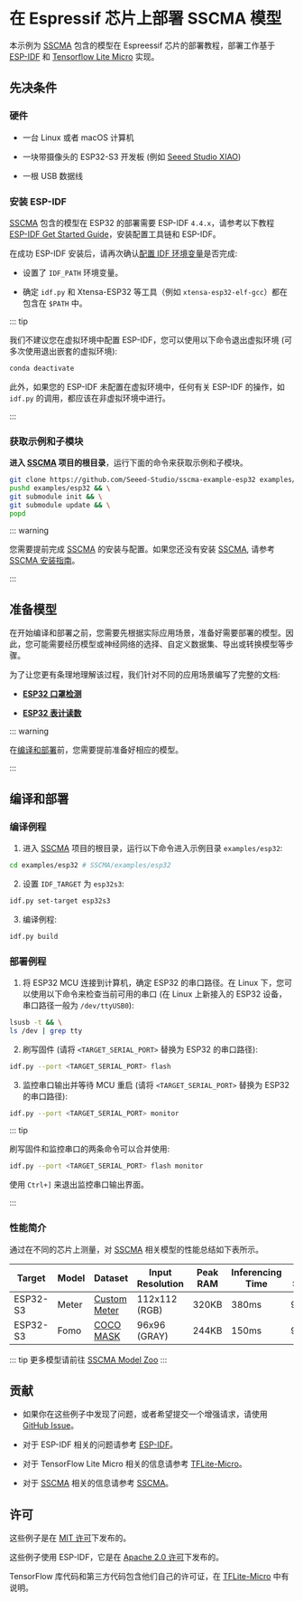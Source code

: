 # 在 Espressif 芯片上部署 SSCMA 模型

本示例为 [SSCMA](https://github.com/Seeed-Studio/SSCMA) 包含的模型在 Espreessif 芯片的部署教程，部署工作基于 [ESP-IDF](https://github.com/espressif/esp-idf) 和 [Tensorflow Lite Micro](https://github.com/tensorflow/tflite-micro) 实现。

## 先决条件

### 硬件

- 一台 Linux 或者 macOS 计算机

- 一块带摄像头的 ESP32-S3 开发板 (例如 [Seeed Studio XIAO](https://www.seeedstudio.com/XIAO-ESP32S3-Sense-p-5639.html))

- 一根 USB 数据线

### 安装 ESP-IDF

[SSCMA](https://github.com/Seeed-Studio/SSCMA) 包含的模型在 ESP32 的部署需要 ESP-IDF `4.4.x`，请参考以下教程 [ESP-IDF Get Started Guide](https://docs.espressif.com/projects/esp-idf/en/latest/get-started/index.html)，安装配置工具链和 ESP-IDF。

在成功 ESP-IDF 安装后，请再次确认[配置 IDF 环境变量](https://docs.espressif.com/projects/esp-idf/en/latest/get-started/index.html#step-4-set-up-the-environment-variables)是否完成:

- 设置了 `IDF_PATH` 环境变量。

- 确定 `idf.py` 和 Xtensa-ESP32 等工具（例如 `xtensa-esp32-elf-gcc`）都在包含在 `$PATH` 中。

::: tip

我们不建议您在虚拟环境中配置 ESP-IDF，您可以使用以下命令退出虚拟环境 (可多次使用退出嵌套的虚拟环境):

```sh
conda deactivate
```

此外，如果您的 ESP-IDF 未配置在虚拟环境中，任何有关 ESP-IDF 的操作，如 `idf.py` 的调用，都应该在非虚拟环境中进行。

:::

### 获取示例和子模块

**进入 [SSCMA](https://github.com/Seeed-Studio/SSCMA) 项目的根目录**，运行下面的命令来获取示例和子模块。

```sh
git clone https://github.com/Seeed-Studio/sscma-example-esp32 examples/esp32 && \
pushd examples/esp32 && \
git submodule init && \
git submodule update && \
popd
```

::: warning

您需要提前完成 [SSCMA](https://github.com/Seeed-Studio/SSCMA) 的安装与配置。如果您还没有安装 [SSCMA](https://github.com/Seeed-Studio/SSCMA), 请参考[SSCMA 安装指南](../../introduction/installation.md)。

:::

## 准备模型

在开始编译和部署之前，您需要先根据实际应用场景，准备好需要部署的模型。因此，您可能需要经历模型或神经网络的选择、自定义数据集、导出或转换模型等步骤。

为了让您更有条理地理解该过程，我们针对不同的应用场景编写了完整的文档:

- [**ESP32 口罩检测**](./mask_detection.md)

- [**ESP32 表计读数**](./meter_reader.md)

::: warning

在[编译和部署](#%E7%BC%96%E8%AF%91%E5%92%8C%E9%83%A8%E7%BD%B2)前，您需要提前准备好相应的模型。

:::

## 编译和部署

### 编译例程

1. 进入 [SSCMA](https://github.com/Seeed-Studio/SSCMA) 项目的根目录，运行以下命令进入示例目录 `examples/esp32`:

```sh
cd examples/esp32 # SSCMA/examples/esp32
```

2. 设置 `IDF_TARGET` 为 `esp32s3`:

```sh
idf.py set-target esp32s3
```

3. 编译例程:

```sh
idf.py build
```

### 部署例程

1. 将 ESP32 MCU 连接到计算机，确定 ESP32 的串口路径。在 Linux 下，您可以使用以下命令来检查当前可用的串口 (在 Linux 上新接入的 ESP32 设备，串口路径一般为 `/dev/ttyUSB0`):

```sh
lsusb -t && \
ls /dev | grep tty
```

2. 刷写固件 (请将 `<TARGET_SERIAL_PORT>` 替换为 ESP32 的串口路径):

```sh
idf.py --port <TARGET_SERIAL_PORT> flash
```

3. 监控串口输出并等待 MCU 重启 (请将 `<TARGET_SERIAL_PORT>` 替换为 ESP32 的串口路径):

```sh
idf.py --port <TARGET_SERIAL_PORT> monitor
```

::: tip

刷写固件和监控串口的两条命令可以合并使用:

```sh
idf.py --port <TARGET_SERIAL_PORT> flash monitor
```

使用 `Ctrl+]` 来退出监控串口输出界面。

:::

### 性能简介

通过在不同的芯片上测量，对 [SSCMA](https://github.com/Seeed-Studio/SSCMA) 相关模型的性能总结如下表所示。

| Target | Model | Dataset | Input Resolution | Peak RAM | Inferencing  Time | F1 Score | Link |
|--|--|--|--|--|--|--|--|
| ESP32-S3 | Meter | [Custom Meter](https://files.seeedstudio.com/wiki/sscma/meter.zip) | 112x112 (RGB) | 320KB | 380ms | 97% | [pfld_meter_int8.tflite](https://github.com/Seeed-Studio/SSCMA/releases) |
| ESP32-S3 | Fomo | [COCO MASK](https://files.seeedstudio.com/wiki/sscma/coco_mask.zip) | 96x96 (GRAY) | 244KB | 150ms | 99.5% | [fomo_mask_int8.tflite](https://github.com/Seeed-Studio/SSCMA/releases) |

::: tip
更多模型请前往 [SSCMA Model Zoo](https://github.com/Seeed-Studio/sscma-model-zoo)
:::

## 贡献

- 如果你在这些例子中发现了问题，或者希望提交一个增强请求，请使用 [GitHub Issue](https://github.com/Seeed-Studio/SSCMA)。

- 对于 ESP-IDF 相关的问题请参考 [ESP-IDF](https://github.com/espressif/esp-idf)。

- 对于 TensorFlow Lite Micro 相关的信息请参考 [TFLite-Micro](https://github.com/tensorflow/tflite-micro)。

- 对于 [SSCMA](https://github.com/Seeed-Studio/SSCMA) 相关的信息请参考 [SSCMA](https://github.com/Seeed-Studio/SSCMA/)。

## 许可

这些例子是在 [MIT 许可](../../community/licenses.md)下发布的。

这些例子使用 ESP-IDF，它是在 [Apache 2.0 许可](https://github.com/espressif/esp-idf/blob/master/LICENSE)下发布的。

TensorFlow 库代码和第三方代码包含他们自己的许可证，在 [TFLite-Micro](https://github.com/tensorflow/tflite-micro) 中有说明。
